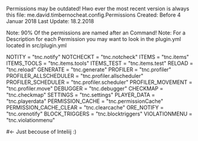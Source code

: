Permissions may be outdated! Hwo ever the most recent version is always this file: me.david.timbernocheat.config.Permissions
Created: Before 4 Januar 2018
Last Update: 18.2.2018

Note: 90% Of the permissions are named after an Command!
Note: For a Description for each Permission you may want to look in the plugin.yml located in src/plugin.yml

NOTITY = "tnc.notify"
NOTCHECKT = "tnc.notcheck"
ITEMS = "tnc.items"
ITEMS_TOOLS = "tnc.items.tools"
ITEMS_TEST = "tnc.items.test"
RELOAD = "tnc.reload"
GENERATE = "tnc.generate"
PROFILER = "tnc.profiler"
PROFILER_ALLSCHEDULER = "tnc.profiler.allscheduler"
PROFILER_SCHEDULER = "tnc.profiler.scheduler"
PROFILER_MOVEMENT = "tnc.profiler.move"
DEBUGGER = "tnc.debugger"
CHECKMAP = "tnc.checkmap"
SETTINGS = "tnc.settings"
PLAYER_DATA = "tnc.playerdata"
PERMISSION_CACHE = "tnc.permissionCache"
PERMISSION_CACHE_CLEAR = "tnc.clearcache"
ORE_NOTIFY = "tnc.orenotify"
BLOCK_TRIGGERS = "tnc.blocktriggers"
VIOLATIONMENU = "tnc.violationmenu"


#<- Just becouse of Inteliij :)